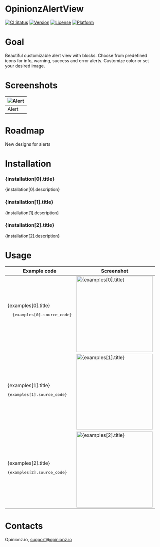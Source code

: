 # OpinionzAlertView

[![CI
Status](http://img.shields.io/travis/Opinionz}/OpinionzAlertView.svg?style=flat)](https://travis-ci.org/Opinionz/OpinionzAlertView)
[![Version](https://img.shields.io/cocoapods/v/OpinionzRate.svg?style=flat)](http://cocoapods.org/pods/OpinionzAlertView)
[![License](https://img.shields.io/cocoapods/l/OpinionzAlertView.svg?style=flat)](http://cocoapods.org/pods/OpinionzAlertView)
[![Platform](https://img.shields.io/cocoapods/p/OpinionzAlertView.svg?style=flat)](http://cocoapods.org/pods/OpinionzAlertView)

# Goal

Beautiful customizable alert view with blocks. Choose from predefined icons for info, warning, success and error alerts.
Customize color or set your desired image.

# Screenshots

| ![Alert](https://i.imgur.com/Cq4yUvH.png) |
|--|
| Alert |


# Roadmap

New designs for alerts

# Installation

### {installation[0].title}

{installation[0].description}

### {installation[1].title}

{installation[1].description}

### {installation[2].title}

{installation[2].description}

# Usage

<table>
	<thead>
		<tr>
			<th>Example code</th>
			<th>Screenshot</th>
		</tr>
	</thead>
	<tr>
		<td>
			{examples[0].title}
			<pre lang="swift">
  {examples[0].source_code}
  </pre>
		</td>
		<td>
			<img src="{examples[0].imageUrl}" alt="{examples[0].title}" width="250">
</td>
	</tr>
	<tr>
		<td>
			{examples[1].title}
			<pre lang="swift">
{examples[1].source_code}
</pre>
		</td>
		<td>
			<img src="{examples[1].imageUrl}" alt="{examples[1].title}" width="250">
</td>
	</tr>
	<tr>
		<td>
			{examples[2].title}
			<pre lang="swift">
{examples[2].source_code}
</pre>
		</td>
		<td>
			<img src="{examples[2].imageUrl}" alt="{examples[2].title}" width="250">
</td>
	</tr>
</table>

# Contacts

Opinionz.io, support@opinionz.io
